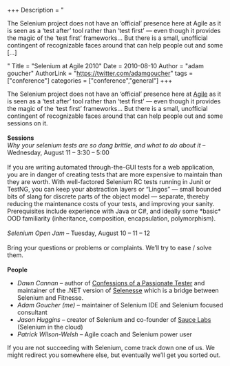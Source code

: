 +++
Description = "<p>The Selenium project does not have an ‘official’ presence here at Agile as it is seen as a ‘test after’ tool rather than ‘test first’ — even though it provides the magic of the ‘test first’ frameworks… But there is a small, unofficial contingent of recognizable faces around that can help people out and some […]</p>"
Title = "Selenium at Agile 2010"
Date = 2010-08-10
Author = "adam goucher"
AuthorLink = "https://twitter.com/adamgoucher"
tags = ["conference"]
categories = ["conference","general"]
+++
<p>The Selenium project does not have an &#8216;official&#8217; presence here at <a href="http://agile2010.agilealliance.org">Agile</a> as it is seen as a &#8216;test after&#8217; tool rather than &#8216;test first&#8217; &#8212; even though it provides the magic of the &#8216;test first&#8217; frameworks&#8230; But there is a small, unofficial contingent of recognizable faces around that can help people out and some sessions on it.<br />
<br />
<b>Sessions</b><br />
<i>Why your selenium tests are so dang brittle, and what to do about it</i> &#8211; Wednesday, August 11 &#8211; 3:30 &#8211; 5:00<br />
<br />
If you are writing automated through-the-GUI tests for a web application, you are in danger of creating tests that are more expensive to maintain than they are worth. With well-factored Selenium RC tests running in Junit or TestNG, you can keep your abstraction layers or &#8220;Lingos&#8221; &#8212; small bounded bits of slang for discrete parts of the object model &#8212; separate, thereby reducing the maintenance costs of your tests, and improving your sanity. Prerequisites include experience with Java or C#, and ideally some *basic* OOD familiarity (inheritance, composition, encapsulation, polymorphism).<br />
<br />
<i>Selenium Open Jam</i> &#8211; Tuesday, August 10 &#8211; 11 &#8211; 12<br />
<br />
Bring your questions or problems or complaints. We&#8217;ll try to ease / solve them.<br />
<br />
<b>People</b></p>
<ul>
<li><i>Dawn Cannan</i> &#8211; author of <a href="http://www.passionatetester.com/">Confessions of a Passionate Tester</a> and maintainer of the .NET version of <a href="http://github.com/marisaseal/selenesse">Selenesse</a> which is a bridge between Selenium and Fitnesse.</li>
<li><i>Adam Goucher (me)</i> &#8211; maintainer of Selenium IDE and Selenium focused consultant</li>
<li><i>Jason Huggins</i> &#8211; creator of Selenium and co-founder of <a href="http://saucelabs.com">Sauce Labs</a> (Selenium in the cloud)</li>
<li><i>Patrick Wilson-Welsh</i> &#8211; Agile coach and Selenium power user</li>
</ul>
<p>
If you are not succeeding with Selenium, come track down one of us. We might redirect you somewhere else, but eventually we&#8217;ll get you sorted out.</p>

